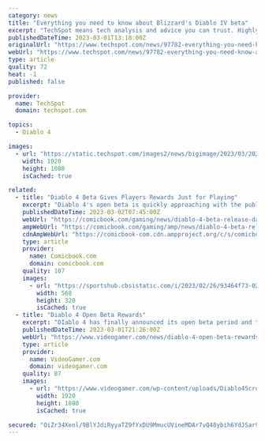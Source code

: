 ```yaml
---
category: news
title: "Everything you need to know about Blizzard's Diablo IV beta"
excerpt: "TechSpot means tech analysis and advice you can trust. Highly anticipated: If you can't wait to get your hands on Diablo 4, the betas are only a few weekends away. Blizzard has scheduled two testing periods in March for players to get in some hacking and"
publishedDateTime: 2023-03-01T13:18:00Z
originalUrl: "https://www.techspot.com/news/97782-everything-you-need-know-about-blizzards-diablo-iv.html"
webUrl: "https://www.techspot.com/news/97782-everything-you-need-know-about-blizzards-diablo-iv.html"
type: article
quality: 72
heat: -1
published: false

provider:
  name: TechSpot
  domain: techspot.com

topics:
  - Diablo 4

images:
  - url: "https://static.techspot.com/images2/news/bigimage/2023/03/2023-03-01-image-36.jpg"
    width: 1920
    height: 1080
    isCached: true

related:
  - title: "Diablo 4 Beta Gives Players Rewards Just for Playing"
    excerpt: "Diablo 4's open beta is quickly approaching with the public's first hands-on opportunity with the game scheduled to get underway on march 17th, and ahead of that release, we've gotten a better idea of ..."
    publishedDateTime: 2023-03-02T07:45:00Z
    webUrl: "https://comicbook.com/gaming/news/diablo-4-beta-release-date-rewards/"
    ampWebUrl: "https://comicbook.com/gaming/amp/news/diablo-4-beta-release-date-rewards/"
    cdnAmpWebUrl: "https://comicbook-com.cdn.ampproject.org/c/s/comicbook.com/gaming/amp/news/diablo-4-beta-release-date-rewards/"
    type: article
    provider:
      name: Comicbook.com
      domain: comicbook.com
    quality: 107
    images:
      - url: "https://sportshub.cbsistatic.com/i/2023/02/26/93464f73-02df-4c44-ad6d-5d551e79f6d7/new-games-out-this-month.png?width=568&height=320"
        width: 568
        height: 320
        isCached: true
  - title: "Diablo 4 Open Beta Rewards"
    excerpt: "DIablo 4 has finally announced its open beta period and there are a few rewards in store for those that are participating."
    publishedDateTime: 2023-03-01T21:26:00Z
    webUrl: "https://www.videogamer.com/news/diablo-4-open-beta-rewards/"
    type: article
    provider:
      name: VideoGamer.com
      domain: videogamer.com
    quality: 87
    images:
      - url: "https://www.videogamer.com/wp-content/uploads/Diablo4Screen2.jpg"
        width: 1920
        height: 1080
        isCached: true

secured: "OiZr34Xenl/9BlYJdiRyyaTZ9fYxDU9MmucUVineMDAr7vQ48ybih6YdJSar9l/LWnrrHaE8yvzVYh6PrL/q0wmW75od6Cim4EZXnulZ0YVowjDJIsbVVOD+CPpQZ7og0Uhl7GbVH2ZGBA1a/3CdYD8DKsL0hzk0Ubz41SH5yUet69dCDQkRgeywzGHroCeQ9GpOcyyHyQPe2hAVo5lxNDVqAah6WO2HtcQKU1aMHn0J9rHwyUZDzum/N76C0DZyT1+u9d6G9sJkDA3YtHtPejDXdmAeSt66J7T4YzqylyfeW09w6TjqrIoFvwnVgax+ReXvK+AtbYXx6pcmefm0dsRQalJ8rOxij5W90cUCO2M=;Sl2NKo6386khS53JBEgQXw=="
---
```


